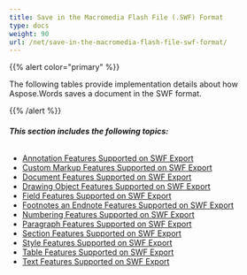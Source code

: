 ```yaml
---
title: Save in the Macromedia Flash File (.SWF) Format
type: docs
weight: 90
url: /net/save-in-the-macromedia-flash-file-swf-format/
---
```


{{% alert color="primary" %}} 

The following tables provide implementation details about how Aspose.Words saves a document in the SWF format.

{{% /alert %}} 
###### **This section includes the following topics:** 
- [Annotation Features Supported on SWF Export](/words/net/annotation-features-supported-on-swf-export)
- [Custom Markup Features Supported on SWF Export](/words/net/custom-markup-features-supported-on-swf-export)
- [Document Features Supported on SWF Export](/words/net/document-features-supported-on-swf-export)
- [Drawing Object Features Supported on SWF Export](/words/net/drawing-object-features-supported-on-swf-export)
- [Field Features Supported on SWF Export](/words/net/field-features-supported-on-swf-export)
- [Footnotes an Endnote Features Supported on SWF Export](/words/net/footnotes-an-endnote-features-supported-on-swf-export)
- [Numbering Features Supported on SWF Export](/words/net/numbering-features-supported-on-swf-export)
- [Paragraph Features Supported on SWF Export](/words/net/paragraph-features-supported-on-swf-export)
- [Section Features Supported on SWF Export](/words/net/section-features-supported-on-swf-export)
- [Style Features Supported on SWF Export](/words/net/style-features-supported-on-swf-export)
- [Table Features Supported on SWF Export](/words/net/table-features-supported-on-swf-export)
- [Text Features Supported on SWF Export](/words/net/text-features-supported-on-swf-export)
